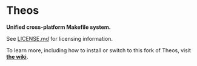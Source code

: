 # Theos
**Unified cross-platform Makefile system.**

See [LICENSE.md](LICENSE.md) for licensing information.

To learn more, including how to install or switch to this fork of Theos, visit [**the wiki**](https://github.com/kirb/theos/wiki).
